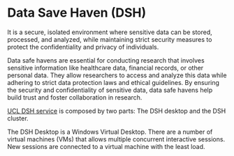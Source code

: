 # Data Save Haven (DSH)

It is a secure, isolated environment where sensitive data can be stored, processed, and analyzed, 
while maintaining strict security measures to protect the confidentiality and privacy of individuals.

Data safe havens are essential for conducting research that involves sensitive information like 
healthcare data, financial records, or other personal data. They allow researchers to access and 
analyze this data while adhering to strict data protection laws and ethical guidelines. By ensuring
the security and confidentiality of sensitive data, data safe havens help build trust and foster 
collaboration in research.

[UCL DSH service](https://www.ucl.ac.uk/isd/services/file-storage-sharing/data-safe-haven-dsh) is
composed by two parts: The DSH desktop and the DSH cluster. 

The DSH Desktop is a Windows Virtual Desktop. There are a number of virtual machines (VMs) that allows
multiple concurrent interactive sessions. New sessions are connected to a virtual machine with the least load. 

